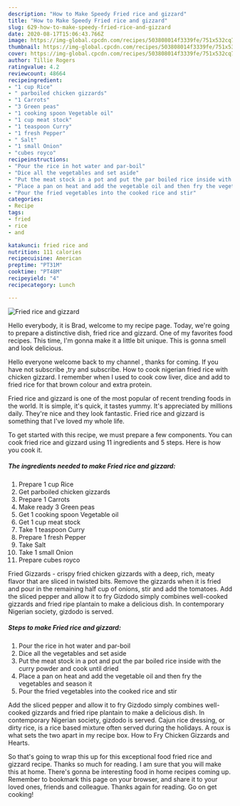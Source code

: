 ```yaml
---
description: "How to Make Speedy Fried rice and gizzard"
title: "How to Make Speedy Fried rice and gizzard"
slug: 629-how-to-make-speedy-fried-rice-and-gizzard
date: 2020-08-17T15:06:43.766Z
image: https://img-global.cpcdn.com/recipes/503808014f3339fe/751x532cq70/fried-rice-and-gizzard-recipe-main-photo.jpg
thumbnail: https://img-global.cpcdn.com/recipes/503808014f3339fe/751x532cq70/fried-rice-and-gizzard-recipe-main-photo.jpg
cover: https://img-global.cpcdn.com/recipes/503808014f3339fe/751x532cq70/fried-rice-and-gizzard-recipe-main-photo.jpg
author: Tillie Rogers
ratingvalue: 4.2
reviewcount: 48664
recipeingredient:
- "1 cup Rice"
- " parboiled chicken gizzards"
- "1 Carrots"
- "3 Green peas"
- "1 cooking spoon Vegetable oil"
- "1 cup meat stock"
- "1 teaspoon Curry"
- "1 fresh Pepper"
- " Salt"
- "1 small Onion"
- "cubes royco"
recipeinstructions:
- "Pour the rice in hot water and par-boil"
- "Dice all the vegetables and set aside"
- "Put the meat stock in a pot and put the par boiled rice inside with the curry powder and cook until dried"
- "Place a pan on heat and add the vegetable oil and then fry the vegetables and season it"
- "Pour the fried vegetables into the cooked rice and stir"
categories:
- Recipe
tags:
- fried
- rice
- and

katakunci: fried rice and 
nutrition: 111 calories
recipecuisine: American
preptime: "PT31M"
cooktime: "PT48M"
recipeyield: "4"
recipecategory: Lunch

---
```



![Fried rice and gizzard](https://img-global.cpcdn.com/recipes/503808014f3339fe/751x532cq70/fried-rice-and-gizzard-recipe-main-photo.jpg)

Hello everybody, it is Brad, welcome to my recipe page. Today, we're going to prepare a distinctive dish, fried rice and gizzard. One of my favorites food recipes. This time, I'm gonna make it a little bit unique. This is gonna smell and look delicious.

Hello everyone welcome back to my channel , thanks for coming. If you have not subscribe ,try and subscribe. How to cook nigerian fried rice with chicken gizzard. I remember when I used to cook cow liver, dice and add to fried rice for that brown colour and extra protein.

Fried rice and gizzard is one of the most popular of recent trending foods in the world. It is simple, it's quick, it tastes yummy. It's appreciated by millions daily. They're nice and they look fantastic. Fried rice and gizzard is something that I've loved my whole life.


To get started with this recipe, we must prepare a few components. You can cook fried rice and gizzard using 11 ingredients and 5 steps. Here is how you cook it.

<!--inarticleads1-->

##### The ingredients needed to make Fried rice and gizzard:

1. Prepare 1 cup Rice
1. Get  parboiled chicken gizzards
1. Prepare 1 Carrots
1. Make ready 3 Green peas
1. Get 1 cooking spoon Vegetable oil
1. Get 1 cup meat stock
1. Take 1 teaspoon Curry
1. Prepare 1 fresh Pepper
1. Take  Salt
1. Take 1 small Onion
1. Prepare cubes royco


Fried Gizzards - crispy fried chicken gizzards with a deep, rich, meaty flavor that are sliced in twisted bits. Remove the gizzards when it is fried and pour in the remaining half cup of onions, stir and add the tomatoes. Add the sliced pepper and allow it to fry Gizdodo simply combines well-cooked gizzards and fried ripe plantain to make a delicious dish. In contemporary Nigerian society, gizdodo is served. 

<!--inarticleads2-->

##### Steps to make Fried rice and gizzard:

1. Pour the rice in hot water and par-boil
1. Dice all the vegetables and set aside
1. Put the meat stock in a pot and put the par boiled rice inside with the curry powder and cook until dried
1. Place a pan on heat and add the vegetable oil and then fry the vegetables and season it
1. Pour the fried vegetables into the cooked rice and stir


Add the sliced pepper and allow it to fry Gizdodo simply combines well-cooked gizzards and fried ripe plantain to make a delicious dish. In contemporary Nigerian society, gizdodo is served. Cajun rice dressing, or dirty rice, is a rice based mixture often served during the holidays. A roux is what sets the two apart in my recipe box. How to Fry Chicken Gizzards and Hearts. 

So that's going to wrap this up for this exceptional food fried rice and gizzard recipe. Thanks so much for reading. I am sure that you will make this at home. There's gonna be interesting food in home recipes coming up. Remember to bookmark this page on your browser, and share it to your loved ones, friends and colleague. Thanks again for reading. Go on get cooking!
